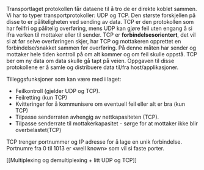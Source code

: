 Transportlaget protokollen får dataene til å tro de er direkte koblet sammen. Vi har to typer transportprotokoller: UDP og TCP. Den største forskjellen på disse to er påliteligheten ved sending av data. TCP er den protokollen som har feilfri og pålitelig overføring, mens UDP kan gjøre feil uten engang å si ifra verken til mottaker eller til sender. TCP er **forbindelsesorientert**, det vil si at før selve overføringen skjer, har TCP og mottakeren opprettet en forbindelse/snakket sammen før overføring. På denne måten har sender og mottaker hele tiden kontroll på om alt kommer og om feil skulle oppstå. TCP ber om ny data om data skulle gå tapt på veien. Oppgaven til disse protokollene er å samle og distribuere data til/fra host/applikasjoner.

Tilleggsfunksjoner som kan være med i laget: 
- Feilkontroll (gjelder UDP og TCP). 
- Feilretting (kun TCP) 
- Kvitteringer for å kommunisere om eventuell feil eller alt er bra (kun TCP) 
- Tilpasse senderraten avhengig av nettkapasiteten (TCP). 
- Tilpasse senderrate til mottakerkapasitet - sørge for at mottaker ikke blir overbelastet(TCP) 
 
TCP trenger portnummer og IP adresse for å lage en unik forbindelse. Portnumre fra 0 til 1013 er «well known» som vil si faste porter. 

[[Multiplexing og demultiplexing + litt UDP og TCP]]
